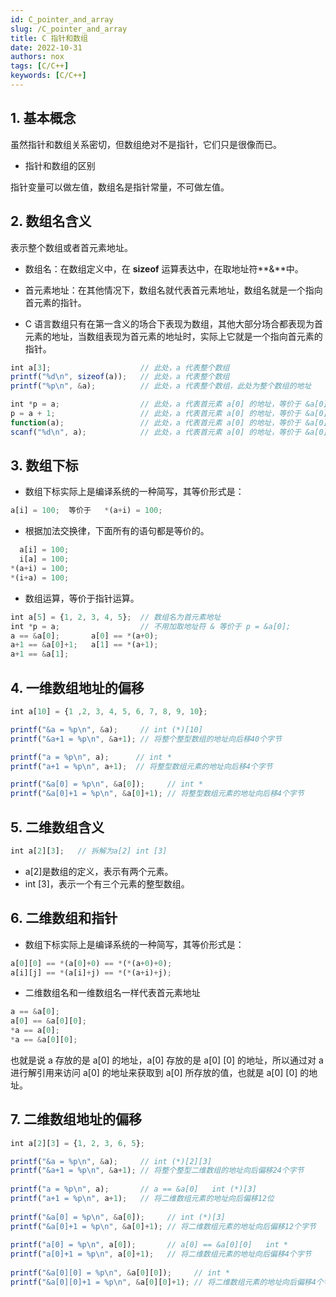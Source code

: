 ```yaml
---
id: C_pointer_and_array
slug: /C_pointer_and_array
title: C 指针和数组
date: 2022-10-31
authors: nox
tags: [C/C++]
keywords: [C/C++]
---
```


<!-- truncate -->

## 1. 基本概念

虽然指针和数组关系密切，但数组绝对不是指针，它们只是很像而已。

+ 指针和数组的区别

指针变量可以做左值，数组名是指针常量，不可做左值。

## 2. 数组名含义

表示整个数组或者首元素地址。

+ 数组名：在数组定义中，在 **sizeof** 运算表达中，在取地址符**&**中。
+ 首元素地址：在其他情况下，数组名就代表首元素地址，数组名就是一个指向首元素的指针。

+ C 语言数组只有在第一含义的场合下表现为数组，其他大部分场合都表现为首元素的地址，当数组表现为首元素的地址时，实际上它就是一个指向首元素的指针。

```js
int a[3];                    // 此处，a 代表整个数组
printf("%d\n", sizeof(a));   // 此处，a 代表整个数组
printf("%p\n", &a);          // 此处，a 代表整个数组，此处为整个数组的地址

int *p = a;                  // 此处，a 代表首元素 a[0] 的地址，等价于 &a[0]
p = a + 1;                   // 此处，a 代表首元素 a[0] 的地址，等价于 &a[0]
function(a);                 // 此处，a 代表首元素 a[0] 的地址，等价于 &a[0]
scanf("%d\n", a);            // 此处，a 代表首元素 a[0] 的地址，等价于 &a[0]
```

## 3. 数组下标

+ 数组下标实际上是编译系统的一种简写，其等价形式是：

```js
a[i] = 100;  等价于   *(a+i) = 100;
```

+ 根据加法交换律，下面所有的语句都是等价的。

```js
  a[i] = 100;
  i[a] = 100;
*(a+i) = 100;
*(i+a) = 100;
```

+ 数组运算，等价于指针运算。

```js
int a[5] = {1, 2, 3, 4, 5};  // 数组名为首元素地址
int *p = a;                  // 不用加取地址符 & 等价于 p = &a[0];
a == &a[0];       a[0] == *(a+0); 
a+1 == &a[0]+1;   a[1] == *(a+1);
a+1 == &a[1];
```

## 4. 一维数组地址的偏移

```js
int a[10] = {1 ,2, 3, 4, 5, 6, 7, 8, 9, 10}; 

printf("&a = %p\n", &a);	 // int (*)[10]
printf("&a+1 = %p\n", &a+1); // 将整个整型数组的地址向后移40个字节

printf("a = %p\n", a);	    // int *
printf("a+1 = %p\n", a+1);  // 将整型数组元素的地址向后移4个字节

printf("&a[0] = %p\n", &a[0]);	   // int *
printf("&a[0]+1 = %p\n", &a[0]+1); // 将整型数组元素的地址向后移4个字节
```

## 5. 二维数组含义

```js
int a[2][3];   // 拆解为a[2] int [3]
```

+ a[2]是数组的定义，表示有两个元素。
+ int [3]，表示一个有三个元素的整型数组。

## 6. 二维数组和指针

+ 数组下标实际上是编译系统的一种简写，其等价形式是：

```js
a[0][0] == *(a[0]+0) == *(*(a+0)+0);
a[i][j] == *(a[i]+j) == *(*(a+i)+j);
```

+ 二维数组名和一维数组名一样代表首元素地址

```js
a == &a[0];
a[0] == &a[0][0];
*a == a[0];
*a == &a[0][0];
```

也就是说 a 存放的是 a[0] 的地址，a[0] 存放的是 a[0] [0] 的地址，所以通过对 a 进行解引用来访问 a[0] 的地址来获取到 a[0] 所存放的值，也就是 a[0] [0] 的地址。

## 7. 二维数组地址的偏移

```js
int a[2][3] = {1, 2, 3, 6, 5};

printf("&a = %p\n", &a);	 // int (*)[2][3]
printf("&a+1 = %p\n", &a+1); // 将整个整型二维数组的地址向后偏移24个字节
	
printf("a = %p\n", a);	     // a == &a[0]   int (*)[3]
printf("a+1 = %p\n", a+1);   // 将二维数组元素的地址向后偏移12位
	
printf("&a[0] = %p\n", &a[0]);	   // int (*)[3]
printf("&a[0]+1 = %p\n", &a[0]+1); // 将二维数组元素的地址向后偏移12个字节
	
printf("a[0] = %p\n", a[0]);	   // a[0] == &a[0][0]	 int *
printf("a[0]+1 = %p\n", a[0]+1);   // 将二维数组元素的地址向后偏移4个字节
	
printf("&a[0][0] = %p\n", &a[0][0]);     // int *	
printf("&a[0][0]+1 = %p\n", &a[0][0]+1); // 将二维数组元素的地址向后偏移4个字节
```

